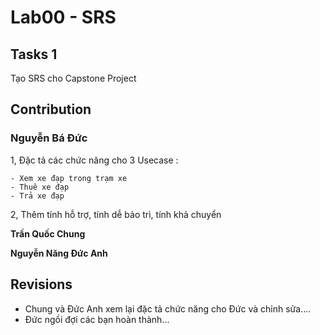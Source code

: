 # Lab00 - SRS

## Tasks 1
  
  Tạo SRS cho Capstone Project
  
## Contribution
  ### **Nguyễn Bá Đức**
  
   1, Đặc tả các chức năng cho 3 Usecase :
    
    - Xem xe đạp trong trạm xe
    - Thuê xe đạp
    - Trả xe đạp
    
   2,  Thêm tính hỗ trợ, tính dễ bảo trì, tính khả chuyển
   
   **Trần Quốc Chung**
  
  
  
  **Nguyễn Năng Đức Anh**
  
  
  
## Revisions
  
  - Chung và Đức Anh xem lại đặc tả chức năng cho Đức và chỉnh sửa....
  - Đức ngồi đợi các bạn hoàn thành...

